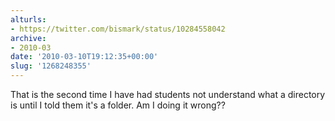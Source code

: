 ```yaml
---
alturls:
- https://twitter.com/bismark/status/10284558042
archive:
- 2010-03
date: '2010-03-10T19:12:35+00:00'
slug: '1268248355'
---
```


That is the second time I have had students not understand what a directory is until I told them it's a folder. Am I doing it wrong??


